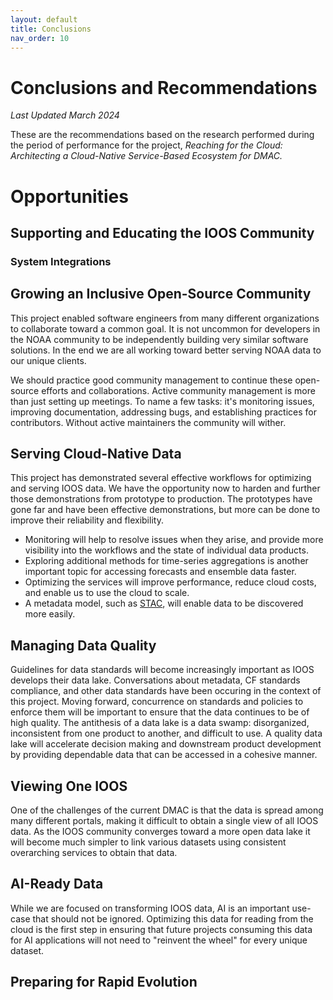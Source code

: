 ```yaml
---
layout: default
title: Conclusions
nav_order: 10
---
```


# Conclusions and Recommendations

*Last Updated March 2024*

These are the recommendations based on the research performed during the period of performance for the project, *Reaching for the Cloud: Architecting a Cloud-Native Service-Based Ecosystem for DMAC.*

# Opportunities

## Supporting and Educating the IOOS Community

### System Integrations

## Growing an Inclusive Open-Source Community

This project enabled software engineers from many different organizations to collaborate toward a common goal. It is not uncommon for developers in the NOAA community to be independently building very similar software solutions. In the end we are all working toward better serving NOAA data to our unique clients. 

We should practice good community management to continue these open-source efforts and collaborations. Active community management is more than just setting up meetings. To name a few tasks: it's monitoring issues, improving documentation, addressing bugs, and establishing practices for contributors. Without active maintainers the community will wither.

## Serving Cloud-Native Data

This project has demonstrated several effective workflows for optimizing and serving IOOS data. We have the opportunity now to harden and further those demonstrations from prototype to production. The prototypes have gone far and have been effective demonstrations, but more can be done to improve their reliability and flexibility. 

- Monitoring will help to resolve issues when they arise, and provide more visibility into the workflows and the state of individual data products. 
- Exploring additional methods for time-series aggregations is another important topic for accessing forecasts and ensemble data faster.
- Optimizing the services will improve performance, reduce cloud costs, and enable us to use the cloud to scale.
- A metadata model, such as [STAC](../metadata/catalog.md), will enable data to be discovered more easily.

## Managing Data Quality

Guidelines for data standards will become increasingly important as IOOS develops their data lake. Conversations about metadata, CF standards compliance, and other data standards have been occuring in the context of this project. Moving forward, concurrence on standards and policies to enforce them will be important to ensure that the data continues to be of high quality. The antithesis of a data lake is a data swamp: disorganized, inconsistent from one product to another, and difficult to use. A quality data lake will accelerate decision making and downstream product development by providing dependable data that can be accessed in a cohesive manner.

## Viewing One IOOS

One of the challenges of the current DMAC is that the data is spread among many different portals, making it difficult to obtain a single view of all IOOS data. As the IOOS community converges toward a more open data lake it will become much simpler to link various datasets using consistent overarching services to obtain that data.

## AI-Ready Data

While we are focused on transforming IOOS data, AI is an important use-case that should not be ignored. Optimizing this data for reading from the cloud is the first step in ensuring that future projects consuming this data for AI applications will not need to "reinvent the wheel" for every unique dataset. 

## Preparing for Rapid Evolution